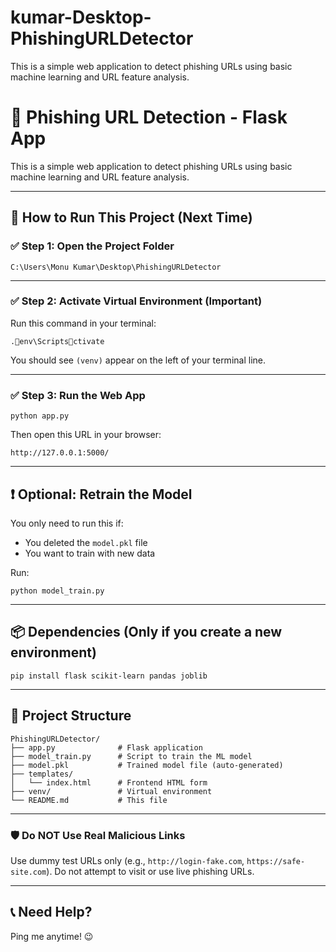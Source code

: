 # kumar-Desktop-PhishingURLDetector
This is a simple web application to detect phishing URLs using basic machine learning and URL feature analysis.

# 🔐 Phishing URL Detection - Flask App

This is a simple web application to detect phishing URLs using basic machine learning and URL feature analysis.

---

## 🚀 How to Run This Project (Next Time)

### ✅ Step 1: Open the Project Folder
```
C:\Users\Monu Kumar\Desktop\PhishingURLDetector
```

---

### ✅ Step 2: Activate Virtual Environment (Important)
Run this command in your terminal:
```
.env\Scriptsctivate
```
You should see `(venv)` appear on the left of your terminal line.

---

### ✅ Step 3: Run the Web App
```
python app.py
```

Then open this URL in your browser:
```
http://127.0.0.1:5000/
```

---

## ❗ Optional: Retrain the Model
You only need to run this if:
- You deleted the `model.pkl` file
- You want to train with new data

Run:
```
python model_train.py
```

---

## 📦 Dependencies (Only if you create a new environment)
```
pip install flask scikit-learn pandas joblib
```

---

## 📁 Project Structure

```
PhishingURLDetector/
├── app.py              # Flask application
├── model_train.py      # Script to train the ML model
├── model.pkl           # Trained model file (auto-generated)
├── templates/
│   └── index.html      # Frontend HTML form
├── venv/               # Virtual environment
└── README.md           # This file
```

---

### 🛡️ Do NOT Use Real Malicious Links
Use dummy test URLs only (e.g., `http://login-fake.com`, `https://safe-site.com`).
Do not attempt to visit or use live phishing URLs.

---

## 📞 Need Help?
Ping me anytime! 😉

